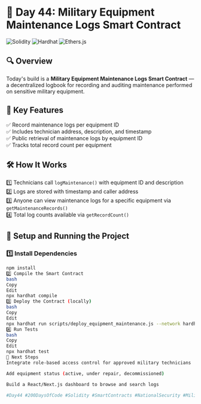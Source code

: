 # 📅 Day 44: Military Equipment Maintenance Logs Smart Contract

![Solidity](https://img.shields.io/badge/Solidity-0.8.20-blue.svg)
![Hardhat](https://img.shields.io/badge/Hardhat-3.0.0-yellow.svg)
![Ethers.js](https://img.shields.io/badge/Ethers.js-6.0.0-green.svg)

## 🔍 Overview
Today's build is a **Military Equipment Maintenance Logs Smart Contract** — a decentralized logbook for recording and auditing maintenance performed on sensitive military equipment.

## 📜 Key Features
✅ Record maintenance logs per equipment ID  
✅ Includes technician address, description, and timestamp  
✅ Public retrieval of maintenance logs by equipment ID  
✅ Tracks total record count per equipment  

## 🛠️ How It Works
1️⃣ Technicians call `logMaintenance()` with equipment ID and description  
2️⃣ Logs are stored with timestamp and caller address  
3️⃣ Anyone can view maintenance logs for a specific equipment via `getMaintenanceRecords()`  
4️⃣ Total log counts available via `getRecordCount()`  

## 🚀 Setup and Running the Project

### 1️⃣ Install Dependencies

```bash
npm install
2️⃣ Compile the Smart Contract
bash
Copy
Edit
npx hardhat compile
3️⃣ Deploy the Contract (locally)
bash
Copy
Edit
npx hardhat run scripts/deploy_equipment_maintenance.js --network hardhat
4️⃣ Run Tests
bash
Copy
Edit
npx hardhat test
🔗 Next Steps
Integrate role-based access control for approved military technicians

Add equipment status (active, under repair, decommissioned)

Build a React/Next.js dashboard to browse and search logs

#Day44 #200DaysOfCode #Solidity #SmartContracts #NationalSecurity #MilitaryLogistics #Web3 🚀